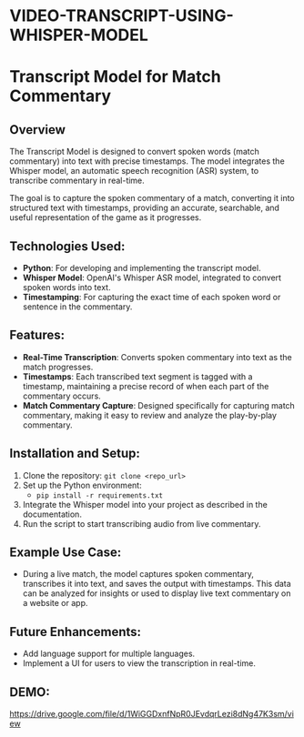 # VIDEO-TRANSCRIPT-USING-WHISPER-MODEL

# Transcript Model for Match Commentary

## Overview
The Transcript Model is designed to convert spoken words (match commentary) into text with precise timestamps. The model integrates the Whisper model, an automatic speech recognition (ASR) system, to transcribe commentary in real-time.

The goal is to capture the spoken commentary of a match, converting it into structured text with timestamps, providing an accurate, searchable, and useful representation of the game as it progresses.

## Technologies Used:
- **Python**: For developing and implementing the transcript model.
- **Whisper Model**: OpenAI's Whisper ASR model, integrated to convert spoken words into text.
- **Timestamping**: For capturing the exact time of each spoken word or sentence in the commentary.

## Features:
- **Real-Time Transcription**: Converts spoken commentary into text as the match progresses.
- **Timestamps**: Each transcribed text segment is tagged with a timestamp, maintaining a precise record of when each part of the commentary occurs.
- **Match Commentary Capture**: Designed specifically for capturing match commentary, making it easy to review and analyze the play-by-play commentary.

## Installation and Setup:
1. Clone the repository: `git clone <repo_url>`
2. Set up the Python environment:
   - `pip install -r requirements.txt`
3. Integrate the Whisper model into your project as described in the documentation.
4. Run the script to start transcribing audio from live commentary.

## Example Use Case:
- During a live match, the model captures spoken commentary, transcribes it into text, and saves the output with timestamps. This data can be analyzed for insights or used to display live text commentary on a website or app.

## Future Enhancements:
- Add language support for multiple languages.
- Implement a UI for users to view the transcription in real-time.


## DEMO:
https://drive.google.com/file/d/1WiGGDxnfNpR0JEvdqrLezi8dNg47K3sm/view
